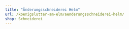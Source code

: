 ```yaml
---
title: "Änderungsschneiderei Helm"
url: /koenigslutter-am-elm/aenderungsschneiderei-helm/
shop: Schneiderei
---
```

